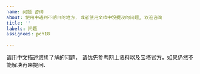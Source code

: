 ```yaml
---
name: 问题 咨询
about: 使用中遇到不明白的地方, 或者使用文档中没提及的问题, 欢迎咨询
title: ''
labels: 问题
assignees: pch18

---
```


请用中文描述您想了解的问题．
请优先参考网上资料以及宝塔官方，如果仍然不能解决再来提问．

